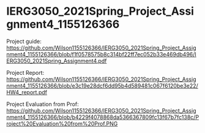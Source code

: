 # IERG3050_2021Spring_Project_Assignment4_1155126366

Project guide:
https://github.com/Wilson1155126366/IERG3050_2021Spring_Project_Assignment4_1155126366/blob/f1f0578575b8c314bf22ff7ec052b33e469db496/IERG3050_2021Spring_Assignment4.pdf

Project Report:
https://github.com/Wilson1155126366/IERG3050_2021Spring_Project_Assignment4_1155126366/blob/e3c19e28dcf6dd95b4d589481c067f6120be3e22/HW4_report.pdf

Project Evaluation from Prof:
https://github.com/Wilson1155126366/IERG3050_2021Spring_Project_Assignment4_1155126366/blob/b4229f4078868da5366367809fc13f67b7fc138c/Project%20Evaluation%20from%20Prof.PNG
